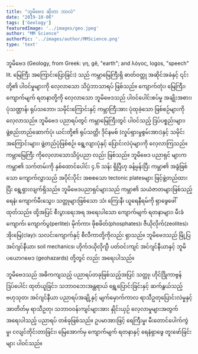 ```yaml
---
title: "ဘူမိဗေဒ ဆိုတာ ဘာလဲ"
date: "2019-10-06"
tags: ['Geology']
featuredImage: '../images/geo.jpeg'
author: "MM Science"
authorPic: '../images/author/MMScience.png'
type: 'text'
---
```

ဘူမိဗေဒ (Geology, from Greek: γη, gê, "earth"; and λόγος, logos, "speech" lit. မြေကြီး အကြောင်းပြောခြင်း) သည် ကမ္ဘာမြေကြီးရှိ ဓာတ်ဝတ္တု အဆိုင်အခဲနှင့် ၎င်းတို့၏ ပါဝင်မှုများကို လေ့လာသော သိပ္ပံဘာသာရပ် ဖြစ်သည်။ ကျောက်တုံး၊ မြေကြီး၊ ကျောက်မျက် ရတနာတို့ကို လေ့လာသော ဘူမိဗေဒသည် ပါဝင်ပေါင်းစပ်မှု အချိုးအစား၊ ပုံသဏ္ဌာန်၊ ရုပ်သဘော၊ သမိုင်းကြောင်းနှင့် ကမ္ဘာကြီးအား ပုံထုခဲ့သော ဖြစ်စဉ်များကို လေ့လာသည်။ ဘူမိဗေဒ ပညာရပ်တွင် ကမ္ဘာမြေကြီးတွင် ပါဝင်သည့် ဒြပ်ပစ္စည်းများ၊ ဖွဲ့စည်းတည်ဆောက်ပုံ၊ ယင်းတို့၏ ရုပ်သတ္တိ၊ ဒိုင်နမစ် (လှုပ်ရှားမှုစွမ်းအား)နှင့် သမိုင်းအကြောင်းများ၊ ဖွဲ့တည်ပုံဖြစ်စဉ်၊ ရွေ့လျားပုံနှင့် ပြောင်းလဲပုံများကို လေ့လာကြသည်။ ကမ္ဘာမြေကြီး ကိုလေ့လာသောသိပ္ပံပညာ လည်း ဖြစ်သည်။ ဘူမိဗေဒ ပညာရှင် များက ကမ္ဘာ၏ သက်တမ်းကို နှစ်ထောင်ပေါင်း ၄.၆ သန်း ရှိပြီဟု ခန့်မှန်းပြီး ကမ္ဘာ၏ အခွံဖြစ်သော ကျောက်လွှာသည် အပိုင်းပိုင်း အစစသော tectonic platesများ ဖြင့်ဖွဲ့တည်ထားပြီး ရွေ့ရှားလျက်ရှိသည်။ ဘူမိဗေဒပညာရှင်များသည် ကမ္ဘာ၏ သယံဇာတများဖြစ်သည့် ရေနံ၊ ကျောက်မီးသွေး၊ သတ္တုများဖြစ်သော သံ၊ ကြေးနီ၊ ယူရေနီရမ်ကို ရှာဖွေဖေါ်ထုတ်သည်။ ထို့အပြင် စီးပွားရေးအရ အရေးပါသော ကျောက်မျက် ရတနာများ၊ မီးခံကျောက်၊ ကျောက်ပွ(perlite)၊ မိုက်ကာ၊ ဖိုစဖိတ်(phosphates)၊ ဇီယိုလိုက်(zeolites)၊ အိုးမြေ(clay)၊ သလင်းကျောက်နှင့် စီလီကာတို့ကိုလည်း ရှာသည်။ ဘူမိဗေဒသည် မြို့ပြ အင်ဂျင်နီယာ၊ soil mechanics၊ ဟိုက်ဒယိုလိုဂျီ၊ ပတ်ဝင်းကျင် အင်ဂျင်နီယာနှင့် ဘူမိပယောဂဗေဒ (geohazards) တို့တွင် လည်း အရေးပါသည်။

ဘူမိဗေဒသည် အဓိကကျသည့် ပညာရပ်တခုဖြစ်သည့်အပြင် သတ္တု၊ ဟိုင်ဒြိုကာဗွန် ဒြပ်ပေါင်း ထုတ်ယူခြင်း၊ သဘာဝဘေးအန္တရာယ် ရွှေ့ပြောင်းခြင်းနှင့် ဆက်နွှယ်သည့် ဗဟုသုတ၊ အင်ဂျင်နီယာ ပညာရပ်အချို့နှင့် မျက်မှောက်ကာလ ရာသီဥတုပြောင်းလဲမှုနှင့် အာတိတ်မှ ရာသီဥတု၊ သဘာဝဝန်းကျင်များအား နှိုင်းယှဉ် လေ့လာမှုများအတွက် အရေးပါသည့် ပညာရပ် တစ်ခုဖြစ်သည်။ ဥပမာအားဖြင့် ရေကြီးမှု၊ မီးတောင်ပေါက်ကွဲမှု၊ ငလျင်တိုင်းတာခြင်း၊ မြေအောက်မှ ကျောက်မျက် ရတနာနှင့် ရေနံရှာဖွေ တူးဖော်ခြင်းများ ပါဝင်သည်။